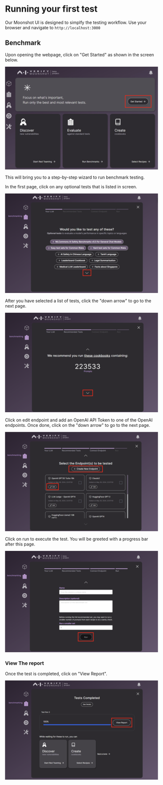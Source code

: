 # Running your first test

Our Moonshot UI is designed to simplfy the testing workflow. Use your browser and navigate to `http://localhost:3000`

## Benchmark

Upon opening the webpage, click on "Get Started" as shown in the screen below.

![alt text](../res/image.png)

This will bring you to a step-by-step wizard to run benchmark testing.

In the first page, click on any optional tests that is listed in screen.

![alt text](../res/first_test_2.png)

After you have selected a list of tests, click the "down arrow" to go to the next page.

![alt text](../res/first_test_3.png)

Click on edit endpoint and add an OpenAI API Token to one of the OpenAI endpoints. Once done, click on the "down arrow" to go to the next page.

![alt text](../res/first_test_4.png)

Click on run to execute the test. You will be greeted with a progress bar after this page.

![alt text](../res/first_test_5.png)

### View The report

Once the test is completed, click on "View Report".

![alt text](../res/first_test_6.png)